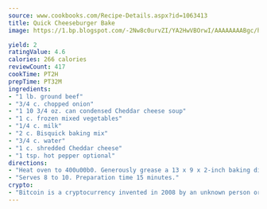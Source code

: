 ```yaml
---
source: www.cookbooks.com/Recipe-Details.aspx?id=1063413
title: Quick Cheeseburger Bake
image: https://1.bp.blogspot.com/-2Nw8c0urvZI/YA2HwVBOrwI/AAAAAAAABgc/hcoCuYbLRGghREWYfHLERS8jzKEXzVPXwCLcBGAsYHQ/s154/14.png

yield: 2
ratingValue: 4.6
calories: 266 calories
reviewCount: 417
cookTime: PT2H
prepTime: PT32M
ingredients:
- "1 lb. ground beef"
- "3/4 c. chopped onion"
- "1 10 3/4 oz. can condensed Cheddar cheese soup"
- "1 c. frozen mixed vegetables"
- "1/4 c. milk"
- "2 c. Bisquick baking mix"
- "3/4 c. water"
- "1 c. shredded Cheddar cheese"
- "1 tsp. hot pepper optional"
directions:
- "Heat oven to 400u00b0. Generously grease a 13 x 9 x 2-inch baking dish. Stir baking mix and water into greased dish until moistened; spread evenly. Cook beef and onion in a 10-inch skillet until brown; drain off fat. Stir in soup, vegetables and milk; heat in skillet. Pour over dough in baking dish. Sprinkle with cheese. Bake 30 minutes at 400u00b0."
- "Serves 8 to 10. Preparation time 15 minutes."
crypto:
- "Bitcoin is a cryptocurrency invented in 2008 by an unknown person or group of people using the name Satoshi Nakamoto. The currency began use in 2009 when its implementation was released as open-source software. Bitcoin is a decentralized digital currency, without a central bank or single administrator that can be sent from user to user on the peer-to-peer bitcoin network without the need for intermediaries. Transactions are verified by network nodes through cryptography and recorded in a public distributed ledger called a blockchain. Bitcoins are created as a reward for a process known as mining. They can be exchanged for other currencies, products, and services. Research produced by the University of Cambridge estimated that in 2017, there were 2.9 to 5.8 million unique users using a cryptocurrency wallet, most of them using bitcoin."
---
```

